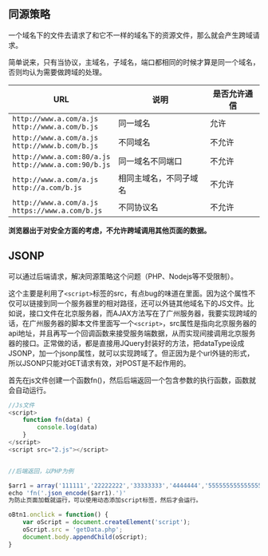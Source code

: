 ## 同源策略

一个域名下的文件去请求了和它不一样的域名下的资源文件，那么就会产生跨域请求。

简单说来，只有当协议，主域名，子域名，端口都相同的时候才算是同一个域名，否则均认为需要做跨域的处理。

|      URL    |     说明   |  是否允许通信   |
|------------|-------------|-------------|
| `http://www.a.com/a.js`<br /> `http://www.a.com/b.js`  |  同一域名   | 允许 |
| `http://www.a.com/a.js`<br /> `http://www.b.com/b.js`   |  不同域名  | 不允许 |
| `http://www.a.com:80/a.js`<br /> `http://www.a.com:90/b.js`  | 同一域名不同端口 | 不允许 |
| `http://www.a.com/a.js`<br /> `http://a.com/b.js`   |  相同主域名，不同子域名  |  不允许 |
|`http://www.a.com/a.js`<br /> `https://www.a.com/b.js` | 不同协议名 | 不允许|

**浏览器出于对安全方面的考虑，不允许跨域调用其他页面的数据。**

## JSONP

可以通过后端请求，解决同源策略这个问题（PHP、Nodejs等不受限制）。

这个主要是利用了`<script>`标签的src，有点bug的味道在里面。因为这个属性不仅可以链接到同一个服务器里的相对路径，还可以外链其他域名下的JS文件。比如说，接口文件在北京服务器，而AJAX方法写在了广州服务器，我要实现跨域的话，在广州服务器的脚本文件里面写一个`<script>`，src属性是指向北京服务器的api地址，并且再写一个回调函数来接受服务端数据，从而实现间接调用北京服务器的接口。正常做的话，都是直接用JQuery封装好的方法，把dataType设成JSONP，加一个jsonp属性，就可以实现跨域了。但正因为是个url外链的形式，所以JSONP只能对GET请求有效，对POST是不起作用的。


首先在js文件创建一个函数fn()，然后后端返回一个包含参数的执行函数，函数就会自动运行。
```js
//Js文件
<script>
    function fn(data) {
        console.log(data)
    }
</script>
<script src="2.js"></script>


//后端返回，以PHP为例

$arr1 = array('111111','22222222','33333333','4444444','555555555555555555555');
echo 'fn('.json_encode($arr1).')'
为防止页面加载就运行，可以使用动态添加script标签，然后才会运行。

oBtn1.onclick = function() {
    var oScript = document.createElement('script');
    oScript.src = 'getData.php';
    document.body.appendChild(oScript);
}
```

